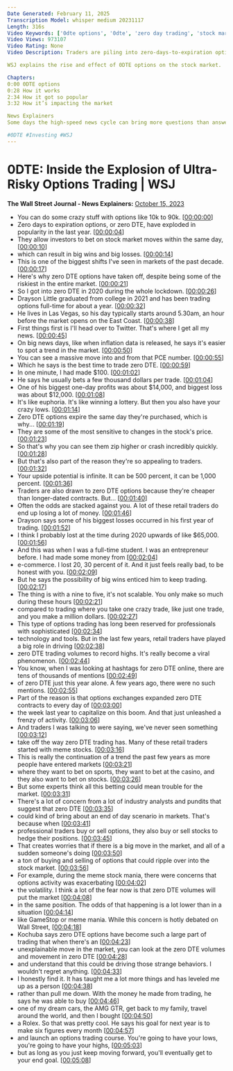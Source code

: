 ```yaml
---
Date Generated: February 11, 2025
Transcription Model: whisper medium 20231117
Length: 316s
Video Keywords: ['0dte options', '0dte', 'zero day trading', 'stock market', 'stock market news', 'investing', 'ultra risky investments', 'options trading', 'options trading explained', 'explosive rise', 'wsj', 'stocks', '0dte options strategy', '0dte options boom', '0dte meaning', 'what is 0dte', 'zero days to expiration options', 'high returns', 'investing tips', 'investing advice', 'investing news', 'trading options', 'day trading', 'day traders', 'investors', 'trading volumes', 'retail traders', 'meme stocks', 'gambling', 'sports betting', 'mkts']
Video Views: 973107
Video Rating: None
Video Description: Traders are piling into zero-days-to-expiration options, or 0DTE options. They are a cheap, fast but risky way to bet on the market that offers the chance of explosive returns if those bets are correct. These big wins can also lead to big losses as they are extremely risky investments. Retail traders have played a big role in driving 0DTE trading volumes to record highs.  

WSJ explains the rise and effect of 0DTE options on the stock market.

Chapters:
0:00 0DTE options
0:28 How it works
2:34 How it got so popular
3:32 How it’s impacting the market

News Explainers
Some days the high-speed news cycle can bring more questions than answers. WSJ’s news explainers break down the day's biggest stories into bite-size pieces to help you make sense of the news.

#0DTE #Investing #WSJ
---
```


# 0DTE: Inside the Explosion of Ultra-Risky Options Trading | WSJ
**The Wall Street Journal - News Explainers:** [October 15, 2023](https://www.youtube.com/watch?v=5atTocDOTpY)
*  You can do some crazy stuff with options like 10k to 90k. [[00:00:00](https://www.youtube.com/watch?v=5atTocDOTpY&t=0.0s)]
*  Zero days to expiration options, or zero DTE, have exploded in popularity in the last year. [[00:00:04](https://www.youtube.com/watch?v=5atTocDOTpY&t=4.4s)]
*  They allow investors to bet on stock market moves within the same day, [[00:00:10](https://www.youtube.com/watch?v=5atTocDOTpY&t=10.32s)]
*  which can result in big wins and big losses. [[00:00:14](https://www.youtube.com/watch?v=5atTocDOTpY&t=14.0s)]
*  This is one of the biggest shifts I've seen in markets of the past decade. [[00:00:17](https://www.youtube.com/watch?v=5atTocDOTpY&t=17.2s)]
*  Here's why zero DTE options have taken off, despite being some of the riskiest in the entire market. [[00:00:21](https://www.youtube.com/watch?v=5atTocDOTpY&t=21.44s)]
*  So I got into zero DTE in 2020 during the whole lockdown. [[00:00:26](https://www.youtube.com/watch?v=5atTocDOTpY&t=26.72s)]
*  Drayson Little graduated from college in 2021 and has been trading options full-time for about a year. [[00:00:32](https://www.youtube.com/watch?v=5atTocDOTpY&t=32.08s)]
*  He lives in Las Vegas, so his day typically starts around 5.30am, an hour before the market opens on the East Coast. [[00:00:38](https://www.youtube.com/watch?v=5atTocDOTpY&t=38.32s)]
*  First things first is I'll head over to Twitter. That's where I get all my news. [[00:00:45](https://www.youtube.com/watch?v=5atTocDOTpY&t=45.28s)]
*  On big news days, like when inflation data is released, he says it's easier to spot a trend in the market. [[00:00:50](https://www.youtube.com/watch?v=5atTocDOTpY&t=50.08s)]
*  You can see a massive move into and from that PCE number. [[00:00:55](https://www.youtube.com/watch?v=5atTocDOTpY&t=55.6s)]
*  Which he says is the best time to trade zero DTE. [[00:00:59](https://www.youtube.com/watch?v=5atTocDOTpY&t=59.28s)]
*  In one minute, I had made $100. [[00:01:02](https://www.youtube.com/watch?v=5atTocDOTpY&t=62.480000000000004s)]
*  He says he usually bets a few thousand dollars per trade. [[00:01:04](https://www.youtube.com/watch?v=5atTocDOTpY&t=64.96000000000001s)]
*  One of his biggest one-day profits was about $14,000, and biggest loss was about $12,000. [[00:01:08](https://www.youtube.com/watch?v=5atTocDOTpY&t=68.24000000000001s)]
*  It's like euphoria. It's like winning a lottery. But then you also have your crazy lows. [[00:01:14](https://www.youtube.com/watch?v=5atTocDOTpY&t=74.4s)]
*  Zero DTE options expire the same day they're purchased, which is why... [[00:01:19](https://www.youtube.com/watch?v=5atTocDOTpY&t=79.2s)]
*  They are some of the most sensitive to changes in the stock's price. [[00:01:23](https://www.youtube.com/watch?v=5atTocDOTpY&t=83.52s)]
*  So that's why you can see them zip higher or crash incredibly quickly. [[00:01:28](https://www.youtube.com/watch?v=5atTocDOTpY&t=88.0s)]
*  But that's also part of the reason they're so appealing to traders. [[00:01:32](https://www.youtube.com/watch?v=5atTocDOTpY&t=92.8s)]
*  Your upside potential is infinite. It can be 500 percent, it can be 1,000 percent. [[00:01:36](https://www.youtube.com/watch?v=5atTocDOTpY&t=96.08s)]
*  Traders are also drawn to zero DTE options because they're cheaper than longer-dated contracts. But... [[00:01:40](https://www.youtube.com/watch?v=5atTocDOTpY&t=100.56s)]
*  Often the odds are stacked against you. A lot of these retail traders do end up losing a lot of money. [[00:01:46](https://www.youtube.com/watch?v=5atTocDOTpY&t=106.64s)]
*  Drayson says some of his biggest losses occurred in his first year of trading. [[00:01:52](https://www.youtube.com/watch?v=5atTocDOTpY&t=112.56s)]
*  I think I probably lost at the time during 2020 upwards of like $65,000. [[00:01:56](https://www.youtube.com/watch?v=5atTocDOTpY&t=116.96000000000001s)]
*  And this was when I was a full-time student. I was an entrepreneur before. I had made some money from [[00:02:04](https://www.youtube.com/watch?v=5atTocDOTpY&t=124.16s)]
*  e-commerce. I lost 20, 30 percent of it. And it just feels really bad, to be honest with you. [[00:02:09](https://www.youtube.com/watch?v=5atTocDOTpY&t=129.92000000000002s)]
*  But he says the possibility of big wins enticed him to keep trading. [[00:02:17](https://www.youtube.com/watch?v=5atTocDOTpY&t=137.28s)]
*  The thing is with a nine to five, it's not scalable. You only make so much during these hours [[00:02:21](https://www.youtube.com/watch?v=5atTocDOTpY&t=141.28s)]
*  compared to trading where you take one crazy trade, like just one trade, and you make a million dollars. [[00:02:27](https://www.youtube.com/watch?v=5atTocDOTpY&t=147.6s)]
*  This type of options trading has long been reserved for professionals with sophisticated [[00:02:34](https://www.youtube.com/watch?v=5atTocDOTpY&t=154.23999999999998s)]
*  technology and tools. But in the last few years, retail traders have played a big role in driving [[00:02:38](https://www.youtube.com/watch?v=5atTocDOTpY&t=158.56s)]
*  zero DTE trading volumes to record highs. It's really become a viral phenomenon. [[00:02:44](https://www.youtube.com/watch?v=5atTocDOTpY&t=164.0s)]
*  You know, when I was looking at hashtags for zero DTE online, there are tens of thousands of mentions [[00:02:49](https://www.youtube.com/watch?v=5atTocDOTpY&t=169.60000000000002s)]
*  of zero DTE just this year alone. A few years ago, there were no such mentions. [[00:02:55](https://www.youtube.com/watch?v=5atTocDOTpY&t=175.92000000000002s)]
*  Part of the reason is that options exchanges expanded zero DTE contracts to every day of [[00:03:00](https://www.youtube.com/watch?v=5atTocDOTpY&t=180.96s)]
*  the week last year to capitalize on this boom. And that just unleashed a frenzy of activity. [[00:03:06](https://www.youtube.com/watch?v=5atTocDOTpY&t=186.0s)]
*  And traders I was talking to were saying, we've never seen something [[00:03:12](https://www.youtube.com/watch?v=5atTocDOTpY&t=192.4s)]
*  take off the way zero DTE trading has. Many of these retail traders started with meme stocks. [[00:03:16](https://www.youtube.com/watch?v=5atTocDOTpY&t=196.0s)]
*  This is really the continuation of a trend the past few years as more people have entered markets [[00:03:21](https://www.youtube.com/watch?v=5atTocDOTpY&t=201.67999999999998s)]
*  where they want to bet on sports, they want to bet at the casino, and they also want to bet on stocks. [[00:03:26](https://www.youtube.com/watch?v=5atTocDOTpY&t=206.95999999999998s)]
*  But some experts think all this betting could mean trouble for the market. [[00:03:31](https://www.youtube.com/watch?v=5atTocDOTpY&t=211.76s)]
*  There's a lot of concern from a lot of industry analysts and pundits that suggest that zero DTE [[00:03:35](https://www.youtube.com/watch?v=5atTocDOTpY&t=215.67999999999998s)]
*  could kind of bring about an end of day scenario in markets. That's because when [[00:03:41](https://www.youtube.com/watch?v=5atTocDOTpY&t=221.27999999999997s)]
*  professional traders buy or sell options, they also buy or sell stocks to hedge their positions. [[00:03:45](https://www.youtube.com/watch?v=5atTocDOTpY&t=225.04s)]
*  That creates worries that if there is a big move in the market, and all of a sudden someone's doing [[00:03:50](https://www.youtube.com/watch?v=5atTocDOTpY&t=230.95999999999998s)]
*  a ton of buying and selling of options that could ripple over into the stock market. [[00:03:56](https://www.youtube.com/watch?v=5atTocDOTpY&t=236.88s)]
*  For example, during the meme stock mania, there were concerns that options activity was exacerbating [[00:04:02](https://www.youtube.com/watch?v=5atTocDOTpY&t=242.95999999999998s)]
*  the volatility. I think a lot of the fear now is that zero DTE volumes will put the market [[00:04:08](https://www.youtube.com/watch?v=5atTocDOTpY&t=248.0s)]
*  in the same position. The odds of that happening is a lot lower than in a situation [[00:04:14](https://www.youtube.com/watch?v=5atTocDOTpY&t=254.32s)]
*  like GameStop or meme mania. While this concern is hotly debated on Wall Street, [[00:04:18](https://www.youtube.com/watch?v=5atTocDOTpY&t=258.4s)]
*  Kochuba says zero DTE options have become such a large part of trading that when there's an [[00:04:23](https://www.youtube.com/watch?v=5atTocDOTpY&t=263.2s)]
*  unexplainable move in the market, you can look at the zero DTE volumes and movement in zero DTE [[00:04:28](https://www.youtube.com/watch?v=5atTocDOTpY&t=268.32s)]
*  and understand that this could be driving those strange behaviors. I wouldn't regret anything. [[00:04:33](https://www.youtube.com/watch?v=5atTocDOTpY&t=273.92s)]
*  I honestly find it. It has taught me a lot more things and has leveled me up as a person [[00:04:38](https://www.youtube.com/watch?v=5atTocDOTpY&t=278.96s)]
*  rather than pull me down. With the money he made from trading, he says he was able to buy [[00:04:46](https://www.youtube.com/watch?v=5atTocDOTpY&t=286.0s)]
*  one of my dream cars, the AMG GTR, get back to my family, travel around the world, and then I bought [[00:04:50](https://www.youtube.com/watch?v=5atTocDOTpY&t=290.71999999999997s)]
*  a Rolex. So that was pretty cool. He says his goal for next year is to make six figures every month [[00:04:57](https://www.youtube.com/watch?v=5atTocDOTpY&t=297.12s)]
*  and launch an options trading course. You're going to have your lows, you're going to have your highs, [[00:05:03](https://www.youtube.com/watch?v=5atTocDOTpY&t=303.67999999999995s)]
*  but as long as you just keep moving forward, you'll eventually get to your end goal. [[00:05:08](https://www.youtube.com/watch?v=5atTocDOTpY&t=308.0s)]
